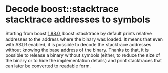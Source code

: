 # Decode boost::stacktrace stacktrace addresses to symbols

Starting from boost [1.88.0](https://www.boost.org/users/history/version_1_88_0.html), boost::stacktrace by default prints relative addresses to the address where the binary was loaded. It means that even with ASLR enabled, it is possible to decode the stacktrace addresses without knowing the base address of the binary.
Thanks to that, it is possible to release a binary without symbols (either, to reduce the size of the binary or to hide the implementation details) and print stacktraces that can later be converted to readable form.

